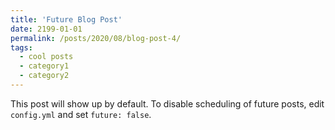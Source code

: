```yaml
---
title: 'Future Blog Post'
date: 2199-01-01
permalink: /posts/2020/08/blog-post-4/
tags:
  - cool posts
  - category1
  - category2
---
```


This post will show up by default. To disable scheduling of future posts, edit `config.yml` and set `future: false`.
